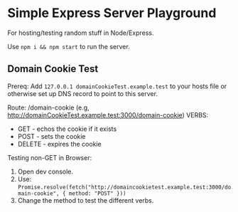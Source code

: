 # Simple Express Server Playground

For hosting/testing random stuff in Node/Express.

Use `npm i && npm start` to run the server.

## Domain Cookie Test

Prereq: Add `127.0.0.1 domainCookieTest.example.test` to your hosts file or otherwise set up DNS record to point to this server.

Route: /domain-cookie (e.g, http://domainCookieTest.example.test:3000/domain-cookie)
VERBS:

- GET - echos the cookie if it exists
- POST - sets the cookie
- DELETE - expires the cookie

Testing non-GET in Browser:

1.  Open dev console.
2.  Use: `Promise.resolve(fetch("http://domaincookietest.example.test:3000/domain-cookie", { method: "POST" }))`
3.  Change the method to test the different verbs.
